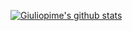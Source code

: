 [![Giuliopime's github stats](https://github-readme-stats.vercel.app/api?username=Giuliopime&show_icons=true&theme=gruvbox)](https://github.com/anuraghazra/github-readme-stats)
